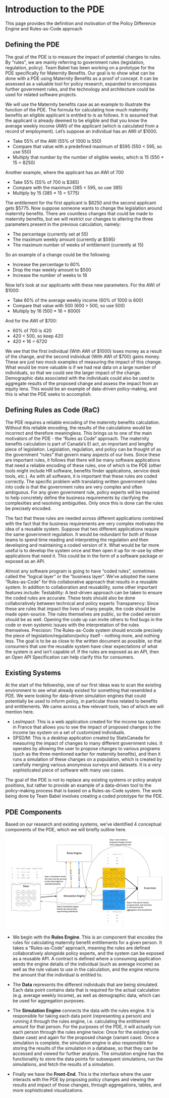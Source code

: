 # Introduction to the PDE

This page provides the definition and motivation of the Policy Difference Engine and Rules-as-Code approach

## Defining the PDE
The goal of the PDE is to measure the impact of potential changes to rules. By “rules”, we are mainly referring to government rules (legislation, regulation, policy). Team Babel has been working on a prototype for the PDE specifically for Maternity Benefits. Our goal is to show what can be done with a PDE using Maternity Benefits as a proof of concept. It can be assessed as a valuable tool for policy research, expanded to encompass further government rules, and the technology and architecture could be used for related software projects.

We will use the Maternity benefits case as an example to illustrate the function of the PDE. The formula for calculating how much maternity benefits an eligible applicant is entitled to is as follows. It is assumed that the applicant is already deemed to be eligible and that you know the average weekly income (AWI) of the applicant (which is calculated from a record of employment). Let’s suppose an individual has an AWI of $1000.
- Take 55% of the AWI (55% of 1000 is 550)
- Compare that value with a predefined maximum of $595 (550 < 595, so use 550)
- Multiply that number by the number of eligible weeks, which is 15 (550 * 15 = 8250)

Another example, where the applicant has an AWI of 700
- Take 55% (55% of 700 is $385)
- Compare with the maximum (385 < 595, so use 385)
- Multiply by 15 (385 * 15 = 5775) 

The entitlement for the first applicant is $8250 and the second applicant gets $5775. Now suppose someone wants to change the legislation around maternity benefits. There are countless changes that could be made to maternity benefits, but we will restrict our changes to altering the three parameters present in the previous calculation, namely:
- The percentage (currently set at 55)
- The maximum weekly amount (currently at $595)
- The maximum number of weeks of entitlement (currently at 15)

So an example of a change could be the following:
- Increase the percentage to 60%
- Drop the max weekly amount to $500
- Increase the number of weeks to 16

Now let’s look at our applicants with these new parameters. For the AWI of $1000:
- Take 60% of the average weekly income (60% of 1000 is 600)
- Compare that value with 500 (600 > 500, so use 500)
- Multiply by 16 (500 * 16 = 8000)

And for the AWI of $700:
- 60% of 700 is 420
- 420 < 500, so keep 420
- 420 * 16 = 6720

We see that the first individual (With AWI of $1000) loses money as a result of the change, and the second individual (With AWI of $700) gains money. These are just two mock examples of measuring the impact of this change. What would be more valuable is if we had real data on a large number of individuals, so that we could see the larger impact of the change.  Demographic data associated with the individuals could also be used to aggregate results of the proposed change and assess the impact from an equity lens. This would be an example of data-driven policy-making, and this is what the PDE seeks to accomplish. 

## Defining Rules as Code (RaC)
The PDE requires a reliable encoding of the maternity benefits calculation. Without this reliable encoding, the results of the calculations would be incorrect and therefore meaningless. This brings us to one of the main motivators of the PDE - the “Rules as Code” approach. The maternity benefits calculation is part of Canada’s EI act, an important and lengthy piece of legislation. Legislation, regulation, and policy can be thought of as the government “rules” that govern many aspects of our lives. Since these are important rules, it follows that there will be many software applications that need a reliable encoding of these rules, one of which is the PDE (other tools might include HR software, benefits finder applications, service desk tools, etc.). As with all software, it is important that these rules are coded correctly. The specific problem with translating written government rules into code is that the government rules are very complex and often ambiguous. For any given government rule, policy experts will be required to help concretely define the business requirements by clarifying the complexities and resolving ambiguities. Only once this is done can the rules be precisely encoded. 

The fact that these rules are needed across different applications combined with the fact that the business requirements are very complex motivates the idea of a reusable system. Suppose that two different applications require the same government regulation. It would be redundant for both of those teams to spend time reading and interpreting the regulation and then developing and maintaining a coded version of it. What would be far more useful is to develop the system once and then open it up for re-use by other applications that need it. This could be in the form of a software package or exposed as an API. 

Almost any software program is going to have “coded rules”, sometimes called the “logical layer” or the “business layer”. We’ve adopted the name “Rules-as-Code” for this collaborative approach that results in a reusable system. In addition to collaboration and reusability, some other important features include:
Testability: A test-driven approach can be taken to ensure the coded rules are accurate. These tests should also be done collaboratively between technical and policy experts
Transparency: Since these are rules that impact the lives of many people, the code should be made open-source. The rules themselves are public, so the coded version should be as well. Opening the code up can invite others to find bugs in the code or even systemic issues with the interpretation of the rules themselves.
Precision: The Rules-as-Code system should encode precisely the piece of legislation/regulation/policy itself - nothing more, and nothing less. The goal is to be as close to the written document as possible, so that consumers that use the reusable system have clear expectations of what the system is and isn’t capable of. If the rules are exposed as an API, then an Open API Specification can help clarify this for consumers.

## Existing Systems
At the start of the fellowship, one of our first ideas was to scan the existing environment to see what already existed for something that resembled a PDE. We were looking for data-driven simulation engines that could potentially be used to inform policy, in particular those related to benefits and entitlements. We came across a few relevant tools, two of which we will mention here.
- LexImpact: This is a web application created for the income tax system in France that allows you to see the impact of proposed changes to the income tax system on a set of customized individuals.
- SPSD/M: This is a desktop application created by StatsCanada for measuring the impact of changes to many different government rules. It operates by allowing the user to propose changes to various programs (such as the three mentioned earlier for maternity benefits), and then it runs a simulation of these changes on a population, which is created by carefully merging various anonymous surveys and datasets. It is a very sophisticated piece of software with many use cases. 

The goal of the PDE is not to replace any existing systems or policy analyst positions, but rather to provide an example of a data-driven tool to the policy-making process that is based on a Rules-as-Code system. The work being done by Team Babel involves creating a coded prototype for the PDE.

## PDE Components
Based on our research and existing systems, we’ve identified 4 conceptual components of the PDE, which we will briefly outline here.

![PDE Conceptual Components](https://github.com/DTS-STN/babel-main/blob/main/images/conceptual_components.jpg)

- We begin with the **Rules Engine**. This is an component that encodes the rules for calculating maternity benefit entitlements for a given person. It takes a “Rules-as-Code” approach, meaning the rules are defined collaboratively alongside policy experts, and the system can be exposed as a reusable API. A contract is defined where a consuming application sends the engine details of the individual (such as average income) as well as the rule values to use in the calculation, and the engine returns the amount that the individual is entitled to.

- The **Data** represents the different individuals that are being simulated. Each data point contains data that is required for the actual calculation (e.g. average weekly income), as well as demographic data, which can be used for aggregation purposes. 

- The **Simulation Engine** connects the data with the rules engine. It is responsible for taking each data point (representing a person) and running it through the rules engine, i.e. calculating the entitlement amount for that person. For the purposes of the PDE, it will actually run each person through the rules engine twice: Once for the existing rule (base case) and again for the proposed change (variant case). Once a simulation is complete, the simulation engine is also responsible for storing the results of the simulation in a database, so that they can be accessed and viewed for further analysis. The simulation engine has the functionality to store the data points for subsequent simulations, run the simulations, and fetch the results of a simulation.

- Finally we have the **Front-End**. This is the interface where the user interacts with the PDE by proposing policy changes and viewing the results and impact of those changes, through aggregations, tables, and more sophisticated visualizations. 
